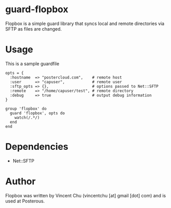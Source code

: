 # guard-flopbox

Flopbox is a simple guard library that syncs local and remote directories via SFTP as files are changed. 

# Usage

This is a sample guardfile

    opts = {
      :hostname  => "postercloud.com",    # remote host 
      :user      => "capuser",            # remote user
      :sftp_opts => {},                   # options passed to Net::SFTP
      :remote    => "/home/capuser/test", # remote directory
      :debug     => true                  # output debug information
    }

    group 'flopbox' do
      guard 'flopbox', opts do
        watch(/.*/)
      end
    end

# Dependencies

 - Net::SFTP

# Author

Flopbox was written by Vincent Chu (vincentchu [at] gmail [dot] com) and is used at Posterous. 
